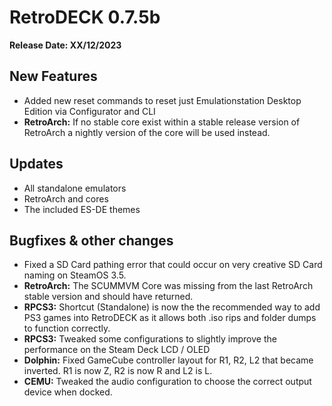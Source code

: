 # RetroDECK 0.7.5b

**Release Date: XX/12/2023**

## New Features

- Added new reset commands to reset just Emulationstation Desktop Edition via Configurator and CLI
- **RetroArch:** If no stable core exist within a stable release version of RetroArch a nightly version of the core will be used instead.

## Updates

- All standalone emulators
- RetroArch and cores
- The included ES-DE themes

## Bugfixes & other changes

- Fixed a SD Card pathing error that could occur on very creative SD Card naming on SteamOS 3.5.
- **RetroArch:** The SCUMMVM Core was missing from the last RetroArch stable version and should have returned.
- **RPCS3:** Shortcut (Standalone) is now the the recommended way to add PS3 games into RetroDECK as it allows both .iso rips and folder dumps to function correctly.
- **RPCS3:** Tweaked some configurations to slightly improve the performance on the Steam Deck LCD / OLED
- **Dolphin:** Fixed GameCube controller layout for R1, R2, L2 that became inverted. R1 is now Z, R2 is now R and L2 is L.
- **CEMU:** Tweaked the audio configuration to choose the correct output device when docked.
